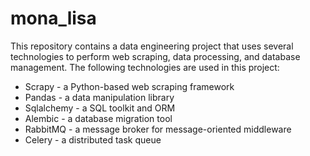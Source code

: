 # mona_lisa

This repository contains a data engineering project that uses several technologies to perform web scraping, data processing, and database management. The following technologies are used in this project:

* Scrapy - a Python-based web scraping framework
* Pandas - a data manipulation library
* Sqlalchemy - a SQL toolkit and ORM
* Alembic - a database migration tool
* RabbitMQ - a message broker for message-oriented middleware
* Celery - a distributed task queue
